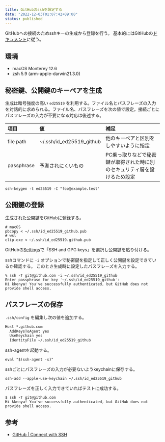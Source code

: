 ```yaml
---
title: GitHubのsshを設定する
date: "2022-12-03T01:07:42+09:00"
status: published
---
```


GitHubへの接続のためsshキーの生成から登録を行う。
基本的にはGitHubの[ドキュメント](https://docs.github.com/en/authentication/connecting-to-github-with-ssh)に従う。

## 環境

- macOS Monterey 12.6
- zsh 5.9 (arm-apple-darwin21.3.0)

## 秘密鍵、公開鍵のキーペアを生成

生成は暗号強度の高い `ed25519` を利用する。ファイル名とパスフレーズの入力を対話的に求められる。ファイル名、パスフレーズを次の値で設定。接続ごとにパスフレーズの入力が不要になる対応は後述する。

|項目|値|補足|
|:--|:--|:--|
|file path|~/.ssh/id_ed25519_github|他のキーペアと区別をしやすいように指定|
|passphrase|予測されにくいもの|PC乗っ取りなどで秘密鍵が取得された時に別のセキュリティ層を設けるため設定|

```shell
ssh-keygen -t ed25519 -C "foo@example.test"
```

## 公開鍵の登録

生成された公開鍵をGitHubに登録する。

```shell
# macOS
pbcopy < ~/.ssh/id_ed25519_github.pub
# wsl
clip.exe < ~/.ssh/id_ed25519.github.pub
```

GitHubの[Settings](https://github.com/settings/profile)で「SSH and GPG keys」を選択し公開鍵を貼り付ける。


sshコマンドに `-i` オプションで秘密鍵を指定して正しく公開鍵を設定できているか確認する。 このとき生成時に設定したパスフレーズを入力する。

```shell
% ssh -T git@github.com -i ~/.ssh/id_ed25519_github
Enter passphrase for key '~/.ssh/id_ed25519_github':
Hi kkenya! You've successfully authenticated, but GitHub does not provide shell access.
```

## パスフレーズの保存

`.ssh/config` を編集し次の値を追加する。

```txt
Host *.github.com
  AddKeysToAgent yes
  UseKeychain yes
  IdentityFile ~/.ssh/id_ed25519_github
```

ssh-agentを起動する。

```shell
eval "$(ssh-agent -s)"
```

sshごとにパスフレーズの入力が必要ないようkeychainに保存する。

```shell
ssh-add --apple-use-keychain ~/.ssh/id_ed25519_github
```

パスフレーズを正しく入力できていればテストに成功する。

```shell
$ ssh -T git@github.com
Hi kkenya! You've successfully authenticated, but GitHub does not provide shell access.
```

## 参考

- [GitHub | Connect with SSH](https://docs.github.com/en/authentication/connecting-to-github-with-ssh)
